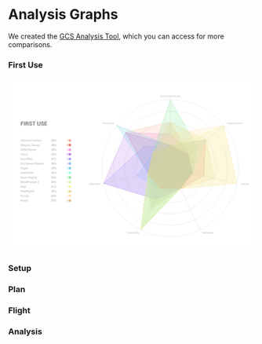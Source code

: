 
# Analysis Graphs

We created the [GCS Analysis Tool](http://dronecode.github.io/UX-Design/Research/Benchmark/), which you can access for more comparisons.


### First Use

![](firstuse.png)
### Setup

### Plan

### Flight

### Analysis

